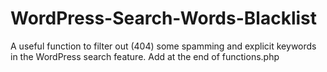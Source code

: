 # WordPress-Search-Words-Blacklist
A useful function to filter out (404) some spamming and explicit keywords in the WordPress search feature. Add at the end of functions.php
